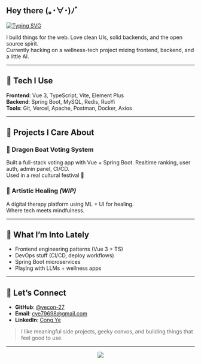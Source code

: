 ## Hey there  (｡･∀･)ﾉﾞ 

[![Typing SVG](https://readme-typing-svg.demolab.com?font=Fira+Code&pause=1000&color=9275F7&center=true&vCenter=true&width=435&lines=👋I'm+Ava+Yee+Cong;Vibe-Coding+Engineer;Indie+Developer;Nice+to+meet+you%EF%BC%81)](https://git.io/typing-svg)

I build things for the web. Love clean UIs, solid backends, and the open source spirit.  
Currently hacking on a wellness-tech project mixing frontend, backend, and a little AI.

---

## 🔧 Tech I Use

**Frontend**: Vue 3, TypeScript, Vite, Element Plus  
**Backend**: Spring Boot, MySQL, Redis, RuoYi  
**Tools**: Git, Vercel, Apache, Postman, Docker, Axios

---

## 🔭 Projects I Care About

### 🐉 Dragon Boat Voting System
Built a full-stack voting app with Vue + Spring Boot. Realtime ranking, user auth, admin panel, CI/CD.  
Used in a real cultural festival 🛶

### 🎨 Artistic Healing *(WIP)*
A digital therapy platform using ML + UI for healing.  
Where tech meets mindfulness.

---

## 🚀 What I’m Into Lately

- Frontend engineering patterns (Vue 3 + TS)
- DevOps stuff (CI/CD, deploy workflows)
- Spring Boot microservices
- Playing with LLMs + wellness apps

---

## 🤝 Let’s Connect

- **GitHub**: [@yecon-27](https://github.com/yecon-27)
- **Email**: [cye79698@gmail.com](mailto:yeconwku2027@hotmail.com)
- **LinkedIn**: [Cong Ye](https://www.linkedin.com/public-profile/settings?trk=d_flagship3_profile_self_view_public_profile)

> I like meaningful side projects, geeky convos, and building things that feel good to use.

---

<div align="center">
  <img src="https://komarev.com/ghpvc/?username=yecon-27&color=blueviolet&style=flat-square&label=Profile+Views" />
</div>
